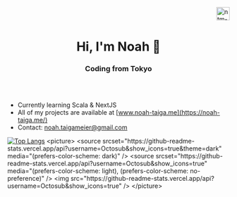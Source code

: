 <a href="https://www.codewars.com/users/Octosub" target="blank"><img align="right" src="https://www.codewars.com/users/Octosub/badges/large" alt="ntm-codewars-badge" height="30" width="auto"/></a>
<br>
<br>
<h1 align="center">Hi, I'm Noah 👋</h1>
<h3 align="center">Coding from Tokyo</h3>
<br>
<br>

- Currently learning Scala & NextJS
- All of my projects are available at [www.noah-taiga.me](https://noah-taiga.me/)
- Contact: [noah.taigameier@gmail.com](noah.taigameier@gmail.com)

[![Top Langs](https://github-readme-stats.vercel.app/api/top-langs/?username=Octosub&layout=donut)]([https://github.com/anuraghazra/github-readme-stats](https://github.com/Octosub/github-readme-stats))
<picture>
  <source
    srcset="https://github-readme-stats.vercel.app/api?username=Octosub&show_icons=true&theme=dark"
    media="(prefers-color-scheme: dark)"
  />
  <source
    srcset="https://github-readme-stats.vercel.app/api?username=Octosub&show_icons=true"
    media="(prefers-color-scheme: light), (prefers-color-scheme: no-preference)"
  />
  <img src="https://github-readme-stats.vercel.app/api?username=Octosub&show_icons=true" />
</picture>
